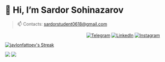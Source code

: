 

# 👋 Hi, I’m Sardor Sohinazarov
> 📫 Contacts: sardorstudent0618@gmail.com


<p align="end">
<a href="https://t.me/ssardoruz"><img alt="Telegram" src="https://img.shields.io/badge/telegram-gray?style=flat-square&logo=telegram"></a> 
<a href="https://www.linkedin.com/in/sardorsohinazarov/"><img alt="LinkedIn" src="https://img.shields.io/badge/LinkedIn-gray?style=flat-square&logo=linkedin"></a>
<a href="https://instagram.com/sardorsohinazarov"><img alt="Instagram" src="https://img.shields.io/badge/instagram-gray?style=flat-square&logo=instagram"></a>
</p>



[![javlonfattoev's Streak](https://github-readme-streak-stats.herokuapp.com?user=SardorSohinazarov&theme=dark&date_format=M%20j%5B%2C%20Y%5D&border=FFFFFF&ring=3722DD)](https://git.io/streak-stats)

[![](https://komarev.com/ghpvc/?username=SardorSohinazarov&color=orange&label=Profile%20Views)](https://github.com/SardorSohinazarov/SardorSohinazarov)
[![](https://img.shields.io/github/followers/SardorSohinazarov?label=GitHub%20Followers)](https://github.com/SardorSohinazarov)
